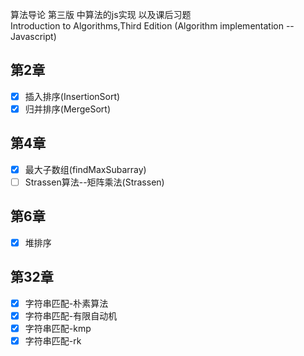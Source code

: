 算法导论 第三版 中算法的js实现 以及课后习题<br>
Introduction to Algorithms,Third Edition (Algorithm implementation -- Javascript)

## 第2章
- [x] 插入排序(InsertionSort)
- [x] 归并排序(MergeSort)
## 第4章
- [x] 最大子数组(findMaxSubarray)
- [ ] Strassen算法--矩阵乘法(Strassen)

## 第6章
- [x] 堆排序

## 第32章
- [x] 字符串匹配-朴素算法
- [x] 字符串匹配-有限自动机
- [x] 字符串匹配-kmp
- [x] 字符串匹配-rk